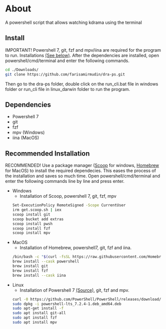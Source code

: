 # About
A powershell script that allows watching kdrama using the terminal
## Install
IMPORTANT! Powershell 7, git, fzf and mpv/iina are required for the program to run. Installations [(See below)](#Recommended-Installation). After the dependencies are installed, open powershell/cmd/terminal and enter the following commands.
```sh
cd ./Downloads/
git clone https://github.com/farisamirmudin/dra-ps.git
```
Then go to the dra-ps folder, double click on the run_cli.bat file in windows folder or run_cli file in linux_darwin folder to run the program.
  
## Dependencies

- Powershell 7  
- git
- fzf  
- mpv (Windows)
- iina (MacOS)  

## Recommended Installation

RECOMMENDED! Use a package manager ([Scoop](https://scoop.sh/) for windows, [Homebrew](https://brew.sh/) for MacOS) to install the required dependecies. This eases the process of the installation and saves so much time. Open powershell/cmd/terminal and enter the following commands line by line and press enter.

- Windows
  - Installation of Scoop, powershell 7, git, fzf, mpv
  ```sh
  Set-ExecutionPolicy RemoteSigned -Scope CurrentUser
  irm get.scoop.sh | iex
  scoop install git
  scoop bucket add extras
  scoop install pwsh
  scoop install fzf
  scoop install mpv
  ```
- MacOS  
  - Installation of Homebrew, powershell7, git, fzf and iina.
  ```sh
  /bin/bash -c "$(curl -fsSL https://raw.githubusercontent.com/Homebrew/install/HEAD/install.sh)"
  brew install --cask powershell
  brew install git
  brew install fzf
  brew install --cask iina
  ```
- Linux 
  - Installation of Powershell 7 [(Source)](https://docs.microsoft.com/de-de/powershell/scripting/install/install-ubuntu?view=powershell-7.2), git, fzf and mpv.
  ```sh
  curl -0 https://github.com/PowerShell/PowerShell/releases/download/v7.2.4/powershell-lts_7.2.4-1.deb_amd64.deb
  sudo dpkg -i powershell-lts_7.2.4-1.deb_amd64.deb
  sudo apt-get install -f
  sudo apt install git-all
  sudo apt install fzf
  sudo apt install mpv
  ```



